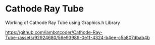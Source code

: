 # Cathode Ray Tube
Working of Cathode Ray Tube using Graphics.h Library

https://github.com/iambotcoder/Cathode-Ray-Tube-/assets/92924680/56e93989-0e11-4324-b4ee-c5a807dbab4b
